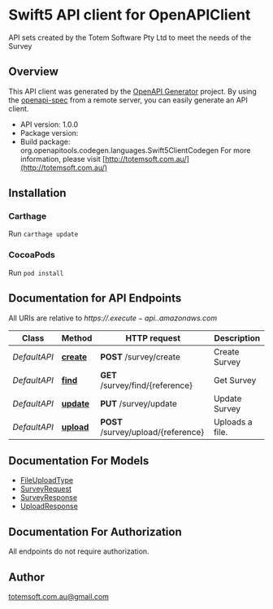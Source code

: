# Swift5 API client for OpenAPIClient

API sets created by the Totem Software Pty Ltd to meet the needs of the Survey

## Overview
This API client was generated by the [OpenAPI Generator](https://openapi-generator.tech) project.  By using the [openapi-spec](https://github.com/OAI/OpenAPI-Specification) from a remote server, you can easily generate an API client.

- API version: 1.0.0
- Package version: 
- Build package: org.openapitools.codegen.languages.Swift5ClientCodegen
For more information, please visit [http://totemsoft.com.au/](http://totemsoft.com.au/)

## Installation

### Carthage

Run `carthage update`

### CocoaPods

Run `pod install`

## Documentation for API Endpoints

All URIs are relative to *https://$.execute-api.$.amazonaws.com*

Class | Method | HTTP request | Description
------------ | ------------- | ------------- | -------------
*DefaultAPI* | [**create**](docs/DefaultAPI.md#create) | **POST** /survey/create | Create Survey
*DefaultAPI* | [**find**](docs/DefaultAPI.md#find) | **GET** /survey/find/{reference} | Get Survey
*DefaultAPI* | [**update**](docs/DefaultAPI.md#update) | **PUT** /survey/update | Update Survey
*DefaultAPI* | [**upload**](docs/DefaultAPI.md#upload) | **POST** /survey/upload/{reference} | Uploads a file.


## Documentation For Models

 - [FileUploadType](docs/FileUploadType.md)
 - [SurveyRequest](docs/SurveyRequest.md)
 - [SurveyResponse](docs/SurveyResponse.md)
 - [UploadResponse](docs/UploadResponse.md)


## Documentation For Authorization

 All endpoints do not require authorization.


## Author

totemsoft.com.au@gmail.com

